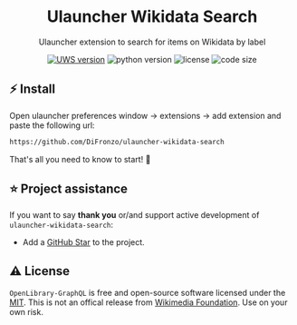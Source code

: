 <h1 align="center">
     Ulauncher Wikidata Search
</h1>
<p align="center">Ulauncher extension to search for items on Wikidata by label 

<p align="center"><a href="https://github.com/DiFronzo/ulauncher-wikidata-search/releases" target="_blank"><img src="https://img.shields.io/badge/version-v1.0.0-blue?style=for-the-badge&logo=none" alt="UWS version" /></a>&nbsp;<img src="https://img.shields.io/badge/Python-3.5+-00ADD8?style=for-the-badge&logo=python" alt="python version" /></a>&nbsp;<img src="https://img.shields.io/badge/license-MIT-red?style=for-the-badge&logo=none" alt="license" />&nbsp;<img alt="code size" src="https://img.shields.io/github/languages/code-size/difronzo/ulauncher-wikidata-search?style=for-the-badge&logo=none"></p>


## ⚡️ Install

Open ulauncher preferences window -> extensions -> add extension and paste the following url:

```bash
https://github.com/DiFronzo/ulauncher-wikidata-search
```

That's all you need to know to start! 🎉

## ⭐️ Project assistance

If you want to say **thank you** or/and support active development of `ulauncher-wikidata-search`:

- Add a [GitHub Star](https://github.com/DiFronzo/ulauncher-wikidata-search) to the project.

## ⚠️ License
`OpenLibrary-GraphQL` is free and open-source software licensed under the [MIT](https://github.com/DiFronzo/ulauncher-wikidata-search/blob/main/LICENSE). This is not an offical release from [Wikimedia Foundation](https://wikimediafoundation.org/). Use on your own risk.

